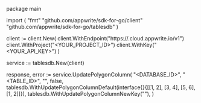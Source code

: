 package main

import (
    "fmt"
    "github.com/appwrite/sdk-for-go/client"
    "github.com/appwrite/sdk-for-go/tablesdb"
)

client := client.New(
    client.WithEndpoint("https://<REGION>.cloud.appwrite.io/v1")
    client.WithProject("<YOUR_PROJECT_ID>")
    client.WithKey("<YOUR_API_KEY>")
)

service := tablesdb.New(client)

response, error := service.UpdatePolygonColumn(
    "<DATABASE_ID>",
    "<TABLE_ID>",
    "",
    false,
    tablesdb.WithUpdatePolygonColumnDefault(interface{}{[[1, 2], [3, 4], [5, 6], [1, 2]]}),
    tablesdb.WithUpdatePolygonColumnNewKey(""),
)
